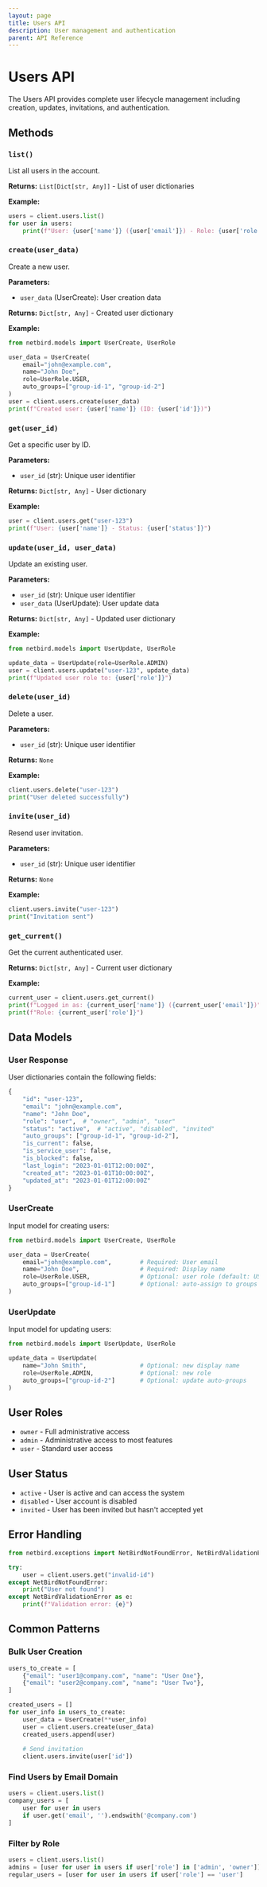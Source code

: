 ```yaml
---
layout: page
title: Users API
description: User management and authentication
parent: API Reference
---
```


# Users API

The Users API provides complete user lifecycle management including creation, updates, invitations, and authentication.

## Methods

### `list()`

List all users in the account.

**Returns:** `List[Dict[str, Any]]` - List of user dictionaries

**Example:**
```python
users = client.users.list()
for user in users:
    print(f"User: {user['name']} ({user['email']}) - Role: {user['role']}")
```

### `create(user_data)`

Create a new user.

**Parameters:**
- `user_data` (UserCreate): User creation data

**Returns:** `Dict[str, Any]` - Created user dictionary

**Example:**
```python
from netbird.models import UserCreate, UserRole

user_data = UserCreate(
    email="john@example.com",
    name="John Doe",
    role=UserRole.USER,
    auto_groups=["group-id-1", "group-id-2"]
)
user = client.users.create(user_data)
print(f"Created user: {user['name']} (ID: {user['id']})")
```

### `get(user_id)`

Get a specific user by ID.

**Parameters:**
- `user_id` (str): Unique user identifier

**Returns:** `Dict[str, Any]` - User dictionary

**Example:**
```python
user = client.users.get("user-123")
print(f"User: {user['name']} - Status: {user['status']}")
```

### `update(user_id, user_data)`

Update an existing user.

**Parameters:**
- `user_id` (str): Unique user identifier
- `user_data` (UserUpdate): User update data

**Returns:** `Dict[str, Any]` - Updated user dictionary

**Example:**
```python
from netbird.models import UserUpdate, UserRole

update_data = UserUpdate(role=UserRole.ADMIN)
user = client.users.update("user-123", update_data)
print(f"Updated user role to: {user['role']}")
```

### `delete(user_id)`

Delete a user.

**Parameters:**
- `user_id` (str): Unique user identifier

**Returns:** `None`

**Example:**
```python
client.users.delete("user-123")
print("User deleted successfully")
```

### `invite(user_id)`

Resend user invitation.

**Parameters:**
- `user_id` (str): Unique user identifier

**Returns:** `None`

**Example:**
```python
client.users.invite("user-123")
print("Invitation sent")
```

### `get_current()`

Get the current authenticated user.

**Returns:** `Dict[str, Any]` - Current user dictionary

**Example:**
```python
current_user = client.users.get_current()
print(f"Logged in as: {current_user['name']} ({current_user['email']})")
print(f"Role: {current_user['role']}")
```

## Data Models

### User Response

User dictionaries contain the following fields:

```python
{
    "id": "user-123",
    "email": "john@example.com",
    "name": "John Doe",
    "role": "user",  # "owner", "admin", "user"
    "status": "active",  # "active", "disabled", "invited"
    "auto_groups": ["group-id-1", "group-id-2"],
    "is_current": false,
    "is_service_user": false,
    "is_blocked": false,
    "last_login": "2023-01-01T12:00:00Z",
    "created_at": "2023-01-01T10:00:00Z",
    "updated_at": "2023-01-01T12:00:00Z"
}
```

### UserCreate

Input model for creating users:

```python
from netbird.models import UserCreate, UserRole

user_data = UserCreate(
    email="john@example.com",        # Required: User email
    name="John Doe",                 # Required: Display name
    role=UserRole.USER,              # Optional: user role (default: USER)
    auto_groups=["group-id-1"]       # Optional: auto-assign to groups
)
```

### UserUpdate

Input model for updating users:

```python
from netbird.models import UserUpdate, UserRole

update_data = UserUpdate(
    name="John Smith",               # Optional: new display name
    role=UserRole.ADMIN,             # Optional: new role
    auto_groups=["group-id-2"]       # Optional: update auto-groups
)
```

## User Roles

- `owner` - Full administrative access
- `admin` - Administrative access to most features
- `user` - Standard user access

## User Status

- `active` - User is active and can access the system
- `disabled` - User account is disabled
- `invited` - User has been invited but hasn't accepted yet

## Error Handling

```python
from netbird.exceptions import NetBirdNotFoundError, NetBirdValidationError

try:
    user = client.users.get("invalid-id")
except NetBirdNotFoundError:
    print("User not found")
except NetBirdValidationError as e:
    print(f"Validation error: {e}")
```

## Common Patterns

### Bulk User Creation

```python
users_to_create = [
    {"email": "user1@company.com", "name": "User One"},
    {"email": "user2@company.com", "name": "User Two"},
]

created_users = []
for user_info in users_to_create:
    user_data = UserCreate(**user_info)
    user = client.users.create(user_data)
    created_users.append(user)
    
    # Send invitation
    client.users.invite(user['id'])
```

### Find Users by Email Domain

```python
users = client.users.list()
company_users = [
    user for user in users 
    if user.get('email', '').endswith('@company.com')
]
```

### Filter by Role

```python
users = client.users.list()
admins = [user for user in users if user['role'] in ['admin', 'owner']]
regular_users = [user for user in users if user['role'] == 'user']
```